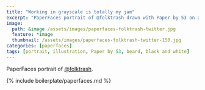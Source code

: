 ```yaml
---
title: "Working in grayscale is totally my jam"
excerpt: "PaperFaces portrait of @folktrash drawn with Paper by 53 on an iPad."
image: 
  path: &image /assets/images/paperfaces-folktrash-twitter.jpg 
  feature: *image
  thumbnail: /assets/images/paperfaces-folktrash-twitter-150.jpg
categories: [paperfaces]
tags: [portrait, illustration, Paper by 53, beard, black and white]
---
```


PaperFaces portrait of [@folktrash](https://twitter.com/folktrash).

{% include boilerplate/paperfaces.md %}
